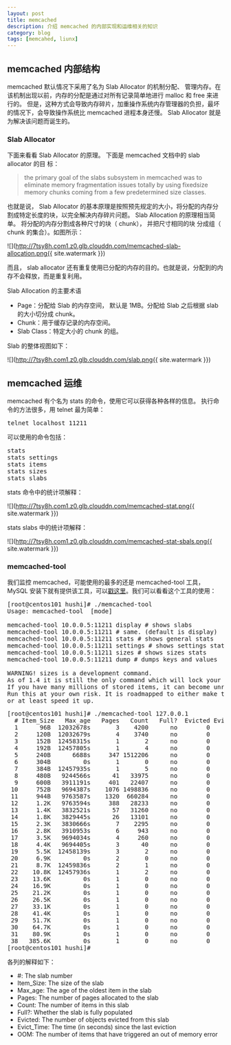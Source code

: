 ```yaml
---
layout: post
title: memcached
description: 介绍 memcached 的内部实现和运维相关的知识
category: blog
tags: [memcahed, liunx]
---
```

## memcached 内部结构
memcached 默认情况下采用了名为 Slab Allocator 的机制分配、 管理内存。在该机制出现以前，内存的分配是通过对所有记录简单地进行 malloc 和 free 来进行的。 但是，这种方式会导致内存碎片，加重操作系统内存管理器的负担，最坏的情况下，会导致操作系统比 memcached 进程本身还慢。 Slab Allocator 就是为解决该问题而诞生的。

### Slab Allocator
下面来看看 Slab Allocator 的原理。 下面是 memcached 文档中的 slab allocator 的目 标：

>the primary goal of the slabs subsystem in memcached was to eliminate memory fragmentation issues totally by using fixed­size memory chunks coming from a few predetermined size classes.

也就是说， Slab Allocator 的基本原理是按照预先规定的大小，将分配的内存分割成特定长度的块，以完全解决内存碎片问题。
Slab Allocation 的原理相当简单。 将分配的内存分割成各种尺寸的块（ chunk）， 并把尺寸相同的块
分成组（ chunk 的集合）。如图所示：

![](http://7tsy8h.com1.z0.glb.clouddn.com/memcached-slab-allocation.png{{ site.watermark }})

而且， slab allocator 还有重复使用已分配的内存的目的。也就是说，分配到的内存不会释放，而是重复利用。

Slab Allocation 的主要术语

- Page：分配给 Slab 的内存空间， 默认是 1MB。分配给 Slab 之后根据 slab 的大小切分成 chunk。
- Chunk：用于缓存记录的内存空间。
- Slab Class：特定大小的 chunk 的组。

Slab 的整体视图如下：

![](http://7tsy8h.com1.z0.glb.clouddn.com/slab.png{{ site.watermark }})

## memcached 运维
memcached 有个名为 stats 的命令，使用它可以获得各种各样的信息。 执行命令的方法很多，用 telnet 最为简单：

<pre>
telnet localhost 11211
</pre>

可以使用的命令包括：

<pre>
stats
stats settings
stats items
stats sizes
stats slabs
</pre>

stats 命令中的统计项解释：

![](http://7tsy8h.com1.z0.glb.clouddn.com/memcached-stat.png{{ site.watermark }})

stats slabs 中的统计项解释：

![](http://7tsy8h.com1.z0.glb.clouddn.com/memcached-stat-sbals.png{{ site.watermark }})

### memcached-tool
我们监控 memcached，可能使用的最多的还是 memcached-tool 工具，MySQL 安装下就有提供该工具，可以[戳这里](http://dev.mysql.com/doc/refman/5.0/en/ha-memcached-stats-memcached-tool.html)。我们可以看看这个工具的使用：

<pre class="nowordwrap">
[root@centos101 hushi]# ./memcached-tool
Usage: memcached-tool <host[:port] | /path/to/socket> [mode]

memcached-tool 10.0.0.5:11211 display # shows slabs
memcached-tool 10.0.0.5:11211 # same. (default is display)
memcached-tool 10.0.0.5:11211 stats # shows general stats
memcached-tool 10.0.0.5:11211 settings # shows settings stats
memcached-tool 10.0.0.5:11211 sizes # shows sizes stats
memcached-tool 10.0.0.5:11211 dump # dumps keys and values

WARNING! sizes is a development command.
As of 1.4 it is still the only command which will lock your memcached instance for some time.
If you have many millions of stored items, it can become unresponsive for several minutes.
Run this at your own risk. It is roadmapped to either make this feature optional
or at least speed it up.
</pre>

<pre class="nowordwrap">
[root@centos101 hushi]# ./memcached-tool 127.0.0.1
  # Item_Size   Max_age   Pages   Count   Full?  Evicted Evict_Time  OOM
  1      96B  12032678s       3    4200      no        0        0    0
  2     120B  12032679s       4    3740      no        0        0    0
  3     152B  12458315s       1       2      no        0        0    0
  4     192B  12457805s       1       4      no        0        0    0
  5     240B      6688s     347 1512206      no        0        0    0
  6     304B         0s       1       0      no        0        0    0
  7     384B  12457935s       1       5      no        0        0    0
  8     480B   9244566s      41   33975      no        0        0    0
  9     600B   3911191s     401   22407      no        0        0    0
 10     752B   9694387s    1076 1498836      no        0        0    0
 11     944B   9763587s    1320  660284      no        0        0    0
 12     1.2K   9763594s     388   28233      no        0        0    0
 13     1.4K   3832521s      57   31260      no        0        0    0
 14     1.8K   3829445s      26   13101      no        0        0    0
 15     2.3K   3830666s       7    2295      no        0        0    0
 16     2.8K   3910953s       6     943      no        0        0    0
 17     3.5K   9694034s       4     260      no        0        0    0
 18     4.4K   9694405s       3      40      no        0        0    0
 19     5.5K  12458139s       3       2      no        0        0    0
 20     6.9K         0s       2       0      no        0        0    0
 21     8.7K  12459836s       2       1      no        0        0    0
 22    10.8K  12457936s       1       2      no        0        0    0
 23    13.6K         0s       1       0      no        0        0    0
 24    16.9K         0s       1       0      no        0        0    0
 25    21.2K         0s       1       0      no        0        0    0
 26    26.5K         0s       1       0      no        0        0    0
 27    33.1K         0s       1       0      no        0        0    0
 28    41.4K         0s       1       0      no        0        0    0
 29    51.7K         0s       1       0      no        0        0    0
 30    64.7K         0s       1       0      no        0        0    0
 31    80.9K         0s       1       0      no        0        0    0
 38   385.6K         0s       1       0      no        0        0    0
[root@centos101 hushi]#
</pre>

各列的解释如下：

- \#: The slab number
- Item_Size: The size of the slab
- Max_age: The age of the oldest item in the slab
- Pages: The number of pages allocated to the slab
- Count: The number of items in this slab
- Full?: Whether the slab is fully populated
- Evicted: The number of objects evicted from this slab
- Evict_Time: The time (in seconds) since the last eviction
- OOM: The number of items that have triggered an out of memory error



[-10]:    http://hushi55.github.io/  "-10"
